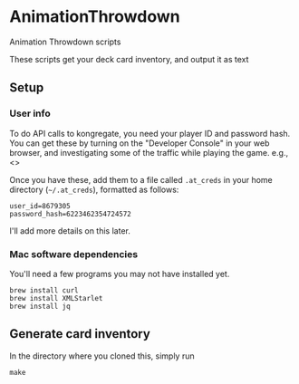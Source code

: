 # AnimationThrowdown
Animation Throwdown scripts


These scripts get your deck card inventory, and output it as text

## Setup

### User info

To do API calls to kongregate, you need your player ID and password hash.  You can get these 
by turning on the "Developer Console" in your web browser, and investigating some of the traffic
while playing the game.  e.g., <<showurl>>

Once you have these, add them to a file called `.at_creds` in your home directory (`~/.at_creds`),
formatted as follows:

```
user_id=8679305
password_hash=6223462354724572
```
I'll add more details on this later.


### Mac software dependencies

You'll need a few programs you may not have installed yet.

```
brew install curl
brew install XMLStarlet
brew install jq
```



## Generate card inventory

In the directory where you cloned this, simply run 
```
make
```



